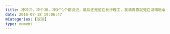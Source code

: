 ```yaml
---
title: 冲冲冲，冲个JB，冲3个1个都没进，最后还是留在长沙理工，我滴青春就死在湖南哒😭😭😭
date: 2016-07-18 19:06:47
mCategories: [说说]
type: moment
---
```


